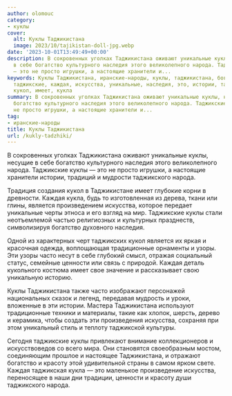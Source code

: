 ```yaml
---
author: olomouc
category:
- куклы
cover:
  alt: Куклы Таджикистана
  image: 2023/10/tajikistan-doll-jpg.webp
date: '2023-10-01T13:49:49+00:00'
description: В сокровенных уголках Таджикистана оживают уникальные куклы, несущие
  в себе богатство культурного наследия этого великолепного народа. Таджикские куклы
  — это не просто игрушки, а настоящие хранители и...
keywords: Куклы Таджикистана, иранские-народы, куклы, таджикистана, богатство, народа,
  таджикские, каждая, искусства, уникальные, наследия, это, истории, таджикского,
  кукол, имеет, кукла
summary: В сокровенных уголках Таджикистана оживают уникальные куклы, несущие в себе
  богатство культурного наследия этого великолепного народа. Таджикские куклы — это
  не просто игрушки, а настоящие хранители и...
tag:
- иранские-народы
title: Куклы Таджикистана
url: /kukly-tadzhiki/
---
```


В сокровенных уголках Таджикистана оживают уникальные куклы, несущие в себе богатство культурного наследия этого великолепного народа. Таджикские куклы — это не просто игрушки, а настоящие хранители истории, традиций и мудрости таджикского народа.

Традиция создания кукол в Таджикистане имеет глубокие корни в древности. Каждая кукла, будь то изготовленная из дерева, ткани или глины, является произведением искусства, которое передает уникальные черты этноса и его взгляд на мир. Таджикские куклы стали неотъемлемой частью религиозных и культурных празднеств, символизируя богатство духовного наследия.

Одной из характерных черт таджикских кукол является их яркая и красочная одежда, воплощающая традиционные орнаменты и узоры. Эти узоры часто несут в себе глубокий смысл, отражая социальный статус, семейные ценности или связь с природой. Каждая деталь кукольного костюма имеет свое значение и рассказывает свою уникальную историю.

Куклы Таджикистана также часто изображают персонажей национальных сказок и легенд, передавая мудрость и уроки, вложенные в эти истории. Мастера Таджикистана используют традиционные техники и материалы, такие как хлопок, шерсть, дерево и керамика, чтобы создать эти произведения искусства, сохраняя при этом уникальный стиль и теплоту таджикской культуры.

Сегодня таджикские куклы привлекают внимание коллекционеров и искусствоведов со всего мира. Они становятся своеобразным мостом, соединяющим прошлое и настоящее Таджикистана, и отражают богатство и красоту этой удивительной страны в самом ярком свете. Каждая таджикская кукла — это маленькое произведение искусства, переносящее в наши дни традиции, ценности и красоту души таджикского народа.